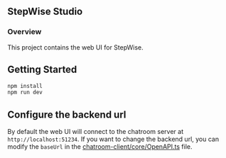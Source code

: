 ## StepWise Studio

### Overview
This project contains the web UI for StepWise.

## Getting Started
```bash
npm install
npm run dev
```

## Configure the backend url
By default the web UI will connect to the chatroom server at `http://localhost:51234`. If you want to change the backend url, you can modify the `baseUrl` in the [chatroom-client/core/OpenAPI.ts](https://github.com/LittleLittleCloud/Agent-ChatRoom/blob/c57c317b5f12579112abf507bf2ebc9a549b2fcf/chatroom-ui/chatroom-client/core/OpenAPI.ts#L44) file.


